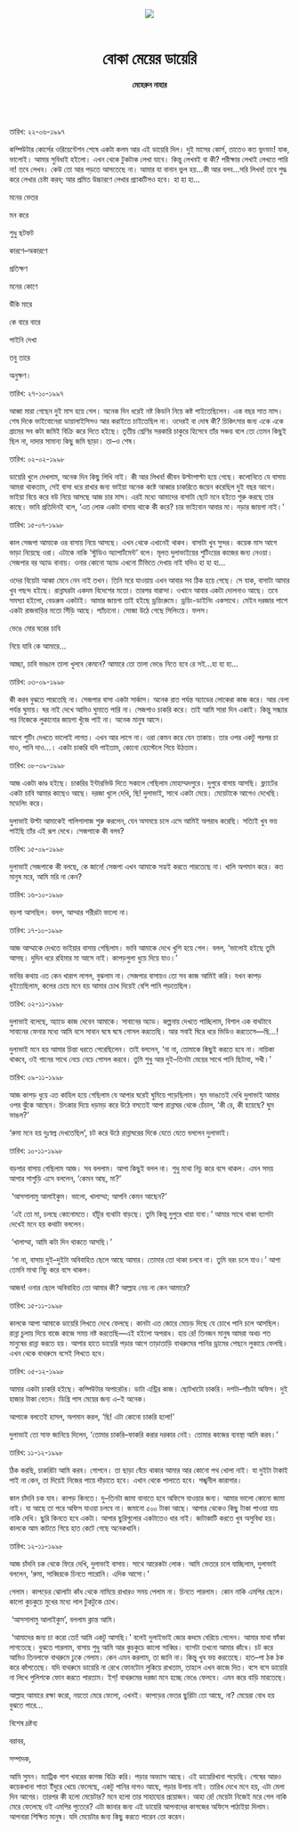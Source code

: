 <div align=center>
<img src=https://images.prothomalo.com/prothomalo-bangla%2F2023-08%2F22d8797c-2f63-4e99-8fd6-b3cadadf06a7%2F10_08_23_shahitto.jpg?rect=0%2C63%2C972%2C510&w=1200&ar=40%3A21&auto=format%2Ccompress&ogImage=true&mode=crop&overlay=&overlay_position=bottom&overlay_width_pct=1 />
<br><br>
<h1>বোকা মেয়ের ডায়েরি</h1> 
<h4>মেহেরুন নাহার</h4>
<br><br>
</div>

তারিখ: ২২-০৬-১৯৯৭

কম্পিউটার কোর্সের ওরিয়েন্টেশন শেষে একটা কলম আর এই ডায়েরি দিল। দুই মাসের কোর্স, তাতেও কত ভুংভাং! যাক, ভালোই। আমার সুবিধাই হইলো। এখন থেকে টুকটাক লেখা যাবে। কিন্তু লেখবই বা কী? পরীক্ষার লেখাই লেখতে পারি না! তবে লেখব। কেউ তো আর পড়তে আসতেছে না। আমার যা বানান ভুল হয়...কী আর বলব...সরি লিখব! তবে শুদ্ধ করে লেখার চেষ্টা করব; আর প্রমিত উচ্চারণে লেখার প্র্যাকটিসও হবে। হা হা হা...

মনের ভেতর

মন করে

শুধু ছটফট

কারণে–অকারণে

প্রতিক্ষণ

মনের কোণে

উঁকি মারে

কে বারে বারে

পাইনি দেখা

তবু তারে

অনুক্ষণ।

তারিখ: ২৭-১০-১৯৯৭

আব্বা মারা গেছেন দুই মাস হয়ে গেল। অনেক দিন ধরেই নষ্ট কিডনি নিয়ে কষ্ট পাইতেছিলেন। এক বছর সাত মাস। শেষ দিকে ভাইবোনেরা ডায়ালাইসিসও আর করাইতে চাইতেছিল না। ওদেরই বা দোষ কী? চিকিৎসার জন্য একে একে গ্রামের সব কটা জমিই বিক্রি করে দিতে হইছে। তৃতীয় শ্রেণির সরকারি চাকুরে হিসেবে তাঁর সঞ্চয় বলে তো তেমন কিছুই ছিল না, দাদার সামান্য কিছু জমি ছাড়া। তা–ও শেষ।

তারিখ: ০২-০২-১৯৯৮

ডায়েরি খুলে দেখলাম, অনেক দিন কিছু লিখি নাই। কী আর লিখব! জীবন উল্টাপাল্টা হয়ে গেছে। কলোনিতে যে বাসায় আমরা থাকতাম, সেই বাসা ধরে রাখার জন্য ভাইয়া অনেক কষ্টে আব্বার চাকরিতে জয়েন করেছিল দুই বছর আগে। ভাইয়া বিয়ে করে বউ নিয়ে আসছে আজ চার মাস। এরই মধ্যে আমাদের বাসাটা ছোট মনে হইতে শুরু করছে তার কাছে। ভাবি প্রতিদিনই বলে, ‘এত লোক একটা বাসায় থাকে কী করে? চার ভাইবোন আবার মা। নড়ার জায়গা নাই।’

তারিখ: ১৫-০৭-১৯৯৮

কাল সেজপা আমাকে ওর বাসায় নিয়ে আসছে। এখন থেকে এখানেই থাকব। বাসাটা খুব সুন্দর। কয়েক মাস আগে ভাড়া নিয়েছে ওরা। এটাকে নাকি ‘স্টুডিও অ্যাপার্টমেন্ট’ বলে। মূলত দুলাভাইয়ের শুটিংয়ের কাজের জন্য নেওয়া। সেজপার বর অ্যাড বানায়। ওনার কোনো অ্যাড এখনো টিভিতে দেখায় নাই যদিও হা হা হা...

ওদের বিয়েটা আব্বা মেনে নেন নাই তখন। তিনি মরে যাওয়ায় এখন আবার সব ঠিক হয়ে গেছে। সে যাক, বাসাটা আমার খুব পছন্দ হইছে। রান্নাঘরটা একদম বিদেশের মতো। তারপর বারান্দা। ওখানে আবার একটা দোলনাও আছে। তবে সমস্যা হইলো, বেডরুম একটাই। আমার জায়গা তাই হইছে ড্রয়িংরুমে। ড্রয়িং-ডাইনিং একসাথে। মেইন দরজার পাশে একটা রাজবাড়ির মতো সিঁড়ি আছে। প্যাঁচানো। সোজা উঠে গেছে সিলিংয়ে। ফলস।

ভেঙে মোর ঘরের চাবি

নিয়ে যাবি কে আমারে...

আচ্ছা, চাবি ভাঙলে তালা খুলবে কেমনে? আমারে তো তালা ভেঙে নিতে হবে রে সই...হা হা হা...

তারিখ: ০৩-০৯-১৯৯৮

কী করব বুঝতে পারতেছি না। সেজপার বাসা একটা সার্কাস। অনেক রাত পর্যন্ত অ্যাডের লোকেরা কাজ করে। আর বেলা পর্যন্ত ঘুমায়। ঘর নাই দেখে আমিও ঘুমাতে পারি না। সেজপাও চাকরি করে। তাই আমি সারা দিন একাই। কিন্তু সন্ধ্যার পর নিজেকে লুকানোর জায়গা খুঁজে পাই না। অনেক মানুষ আসে।

আগে শুটিং দেখতে ভালোই লাগত। এখন আর লাগে না। ওরা কেমন করে যেন তাকায়। তার ওপর একটু পরপর চা দাও, পানি দাও...। একটা চাকরি যদি পাইতাম, কোনো হোস্টেলে গিয়ে উঠতাম।

তারিখ: ০৮-০৯-১৯৯৮

আজ একটা কাণ্ড হইছে। চাকরির ইন্টারভিউ দিতে সকালে গেছিলাম মোহাম্মদপুরে। দুপুরে বাসায় আসছি। ফ্ল্যাটের একটা চাবি আমার কাছেও আছে। দরজা খুলে দেখি, ছি! দুলাভাই, সাথে একটা মেয়ে। মেয়েটাকে আগেও দেখেছি। মডেলিং করে।

দুলাভাই উল্টা আমাকেই গালিগালাজ শুরু করলেন, যেন অসময়ে চলে এসে আমিই অপরাধ করেছি। সত্যিই খুব ভয় পাইছি তাঁর এই রূপ দেখে। সেজপাকে কী বলব?

তারিখ: ১৫-০৯-১৯৯৮

দুলাভাই সেজপাকে কী বলছে, কে জানে! সেজপা এখন আমাকে সহ্যই করতে পারতেছে না। খালি অপমান করে। কত মানুষ মরে, আমি মরি না কেন?

তারিখ: ১৬-১০-১৯৯৮

বড়পা আসছিল। বলল, আম্মার শরীরটা ভালো না।

তারিখ: ১৭-১০-১৯৯৮

আজ আম্মাকে দেখতে ভাইয়ার বাসায় গেছিলাম। ভাবি আমাকে দেখে খুশি হয়ে গেল। বলল, ‘ভালোই হইছে তুমি আসছ। দুদিন ধরে রহিমার মা আসে নাই। কাপড়গুলা ধুয়ে দিয়ে যাও।’

ভাবির কথায় এত কেন খারাপ লাগল, বুঝলাম না। সেজপার বাসায়ও তো সব কাজ আমিই করি। যখন কাপড় ধুইতেছিলাম, কলের চেয়ে মনে হয় আমার চোখ দিয়েই বেশি পানি পড়তেছিল।

তারিখ: ০২-১১-১৯৯৮

দুলাভাই বলেছে, অ্যাডে কাজ দেবেন আমাকে। সাবানের অ্যাড। কল্পনায় দেখতে পাচ্ছিলাম, বিশাল এক বাথটাবে সাবানের ফেনার মধ্যে আমি বসে সাবান ঘষে ঘষে গোসল করতেছি। আর সবাই ঘিরে ধরে ভিডিও করতেসে—ছি...!

দুলাভাই মনে হয় আমার চিন্তা ধরতে পেরেছিলেন। তাই বললেন, ‘না না, তোমাকে কিছুই করতে হবে না। নায়িকা থাকবে, ওই গানের সাথে নেচে নেচে গোসল করবে। তুমি শুধু আর দুই–তিনটা মেয়ের সাথে পানি ছিটাবা, সখী।’

তারিখ: ০৯-১১-১৯৯৮

আজ কাপড় ধুয়ে এত কাহিল হয়ে গেছিলাম যে আপার ঘরেই ঘুমিয়ে পড়েছিলাম। ঘুম ভাঙতেই দেখি দুলাভাই আমার ওপর ঝুঁকে আছেন। চিৎকার দিয়ে ধড়মড় করে উঠে বসতেই আপা রান্নাঘর থেকে চেঁচাল, ‘কী রে, কী হয়েছে? ঘুম ভাঙল?’

‘রুমা মনে হয় দুঃস্বপ্ন দেখতেছিল’, চট করে উঠে রান্নাঘরের দিকে যেতে যেতে বললেন দুলাভাই।

তারিখ: ১০-১১-১৯৯৮

বড়পার বাসায় গেছিলাম আজ। সব বললাম। আপা কিছুই বলল না। শুধু মাথা নিচু করে বসে থাকল। এমন সময় আপার শাশুড়ি এসে বললেন, ‘কেমন আছ, মা?’

 ‘আসসালামু আলাইকুম। ভালো, খালাম্মা; আপনি কেমন আছেন?’

 ‘এই তো মা, চলছে কোনোমতে। হাঁটুর ব্যথাটা বাড়ছে। তুমি কিন্তু দুপুরে খায়া যাবা।’ আমার সাথে থাকা ব্যাগটা দেখেই মনে হয় কথাটা বললেন।

 ‘খালাম্মা, আমি কটা দিন থাকতে আসছি।’

 ‘না না, বাসায় দুই–দুইটা অবিবাহিত ছেলে আছে আমার। তোমার তো থাকা চলবে না। তুমি বরং চলে যাও।’ আপা তেমনি মাথা নিচু করে বসে থাকল।

আজব! ওনার ছেলে অবিবাহিত তো আমার কী? আল্লাহ নেয় না কেন আমারে?

তারিখ: ১৫-১১-১৯৯৮

কালকে আপা আমাকে ডায়েরি লিখতে দেখে ফেলছে। কানটা এত জোরে মোচড় দিছে যে চোখে পানি চলে আসছিল। রান্না চুলায় দিয়ে বাজে কাজে সময় নষ্ট করতেছি—এই হইলো অপরাধ। হায় রে! তিনজন মানুষ আমরা অথচ শত মানুষের রান্না করতে হয়। আপার হাতে ডায়েরি পড়ার আগে তাড়াতাড়ি বাথরুমের পানির ড্রামের পেছনে লুকায়ে ফেলছি। এখন থেকে বাথরুমে বসেই লিখতে হবে।

তারিখ: ০৫-১২-১৯৯৮

আমার একটা চাকরি হইছে। কম্পিউটার অপারেটর। ডাটা এন্ট্রির কাজ। ছোটখাটো চাকরি। দশটা–পাঁচটা অফিস। দুই হাজার টাকা বেতন। ডিগ্রি পাস মেয়ের জন্য এ–ই অনেক।

আপাকে বলতেই হাসল, অপমান করল, ‘ছি! এটা কোনো চাকরি হলো!’

দুলাভাই তো সাফ জানিয়ে দিলেন, ‘তোমার চাকরি–ফাকরি করার দরকার নেই। তোমার কাজের ব্যবস্থা আমি করব।’

তারিখ: ১১-১২-১৯৯৮

ঠিক করছি, চাকরিটা আমি করব। গোপনে। তা ছাড়া বেঁচে থাকার আমার আর কোনো পথ খোলা নাই। যা দুইটা টাকাই পাই না কেন, তা দিয়েই নিজের পায়ে দাঁড়াতে হবে। এখান থেকে পালাতে হবে। শঙ্খনীল কারাগার।

কাল চাঁদনি চক যাব। কাপড় কিনতে। দু–তিনটা জামা বানাতে হবে অফিসে যাওয়ার জন্য। আমার ভালো কোনো জামা নাই। যা আছে তা পরে অফিস যাওয়া চলবে না। জমানো ৫০০ টাকা আছে। আপার থেকেও কিছু টাকা পাওয়া যায় নাকি দেখি। ছুরি কিনতে হবে একটা। আপার ছুরিগুলোর একটাতেও ধার নাই। কাটাকাটি করতে খুব অসুবিধা হয়। কালকে আম কাটতে গিয়ে হাত কেটে গেছে অনেকখানি।

তারিখ: ১২-১১-১৯৯৮

আজ চাঁদনি চক থেকে ফিরে দেখি, দুলাভাই বাসায়। সাথে আরেকটা লোক। আমি ভেতরে চলে যাচ্ছিলাম, দুলাভাই বললেন, ‘রুমা, সাব্বিরকে চিনতে পারোনি। এদিক আসো।’

গেলাম। কাপড়ের ঝোলাটা কাঁধ থেকে নামিয়ে রাখারও সময় পেলাম না। চিনতে পারলাম। কোন নাকি এমপির ছেলে। কালো কুচকুচে মুখের মধ্যে লাল টুকটুকে চোখ।

 ‘আসসালামু আলাইকুম’, বললাম ক্লান্ত আমি।

 ‘আমাদের জন্য চা করো তো! আমি একটু আসছি।’ বলেই দুলাইভাই জোর কদমে বেরিয়ে গেলেন। আমার মাথা ফাঁকা লাগতেছে। বুঝতে পারলাম, বাসায় শুধু আমি আর কুচকুচে কালো সাব্বির। ব্যাগটা তখনো আমার কাঁধে। চট করে আমিও তিনলাফে বাথরুমে ঢুকে গেলাম। কেন এমন করলাম, তা জানি না। কিন্তু খুব ভয় করতেছে। হাত–পা ঠক ঠক করে কাঁপতেছে। যদি বাথরুমে ডায়েরি না রেখে ফোনটোন লুকিয়ে রাখতাম, তাহলে এখন কাজে দিত। বসে বসে ডায়েরি না লিখে পুলিশকে ফোন করতে পারতাম। ইশ্‌! বাথরুমের দরজা মনে হচ্ছে ভেঙে ফেলবে। এমন করে বাড়ি মারতেছে।

আল্লাহ আমারে রক্ষা করো, নয়তো মেরে ফেলো, এখনই। কাপড়ের ভেতর ছুরিটা তো আছে, না? মেয়েরা বোধ হয় বুঝতে পারে...

বিশেষ দ্রষ্টব্য

বরাবর,

সম্পাদক,

আমি সুমন। ম্যাট্রিক পাশ খবরের কাগজ বিক্রি করি। পড়ার অভ্যাস আছে। এই ডায়েরিখানা পড়েছি। শেষের আরও কয়েকখানা পাতা ইঁদুরে খেয়ে ফেলেছে, একটু পানির দাগও আছে, পড়ার উপায় নাই। তারিখ দেখে মনে হয়, এটা মেলা দিন আগের। তারপর কী হলো মেয়েটার? মনে হলো তার সাহায্যের প্রয়োজন। আহা রে! মেয়েটা নিজেই মরে গেল নাকি মেরে ফেলেছে ওই এমপির পুতেরে? এটা জানার জন্য এই ডায়েরি আপনাদের কাগজের অফিসে পাঠাইয়া দিলাম। আপনারা শিক্ষিত মানুষ। যদি মেয়েটার জন্য কিছু করতে পারেন তো করেন।

